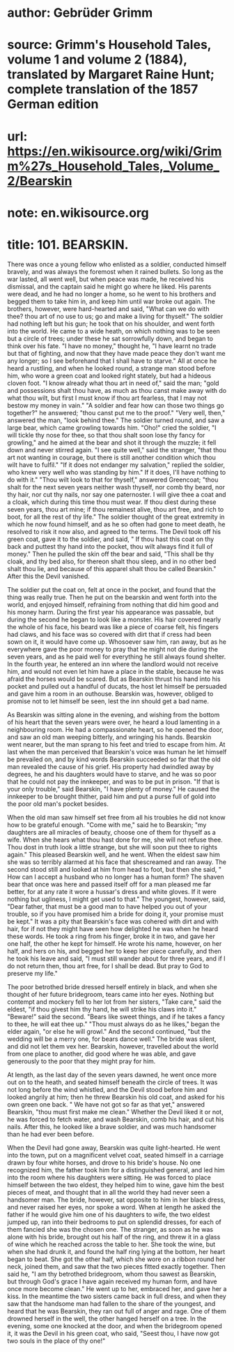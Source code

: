 # author: Gebrüder Grimm
# source: Grimm's Household Tales, volume 1 and volume 2 (1884), translated by Margaret Raine Hunt; complete translation of the 1857 German edition
# url: https://en.wikisource.org/wiki/Grimm%27s_Household_Tales,_Volume_2/Bearskin
# note: en.wikisource.org
# title: 101. BEARSKIN. 

There was once a young fellow who enlisted as a soldier, conducted himself bravely, and was always the foremost when it rained bullets. So long as the war lasted, all went well, but when peace was made, he received his dismissal, and the captain said he might go where he liked. His parents were dead, and he had no longer a home, so he went to his brothers and begged them to take him in, and keep him until war broke out again. The brothers, however, were hard-hearted and said, "What can we do with thee? thou art of no use to us; go and make a living for thyself." The soldier had nothing left but his gun; he took that on his shoulder, and went forth into the world. He came to a wide heath, on which nothing was to be seen but a circle of trees; under these he sat sorrowfully down, and began to think over his fate. "I have no money," thought he, "I have learnt no trade but that of fighting, and now that they have made peace they don't want me any longer; so I see beforehand that I shall have to starve." All at once he heard a rustling, and when he looked round, a strange man stood before him, who wore a green coat and looked right stately, but had a hideous cloven foot. "I know already what thou art in need of," said the man; "gold and possessions shalt thou have, as much as thou canst make away with do what thou wilt, but first I ​must know if thou art fearless, that I may not bestow my money in vain." "A soldier and fear how can those two things go together?" he answered; "thou canst put me to the proof." "Very well, then," answered the man, "look behind thee." The soldier turned round, and saw a large bear, which came growling towards him. "Oho!" cried the soldier, "I will tickle thy nose for thee, so that thou shalt soon lose thy fancy for growling," and he aimed at the bear and shot it through the muzzle; it fell down and never stirred again. "I see quite well," said the stranger, "that thou art not wanting in courage, but there is still another condition which thou wilt have to fulfil." "If it does not endanger my salvation," replied the soldier, who knew very well who was standing by him." If it does, I'll have nothing to do with it." "Thou wilt look to that for thyself," answered Greencoat; "thou shalt for the next seven years neither wash thyself, nor comb thy beard, nor thy hair, nor cut thy nails, nor say one paternoster. I will give thee a coat and a cloak, which during this time thou must wear. If thou diest during these seven years, thou art mine; if thou remainest alive, thou art free, and rich to boot, for all the rest of thy life." The soldier thought of the great extremity in which he now found himself, and as he so often had gone to meet death, he resolved to risk it now also, and agreed to the terms. The Devil took off his green coat, gave it to the soldier, and said, " If thou hast this coat on thy back and puttest thy hand into the pocket, thou wilt always find it full of money." Then he pulled the skin off the bear and said, "This shall be thy cloak, and thy bed also, for thereon shalt thou sleep, and in no other bed shalt thou lie, and because of this apparel shalt thou be called Bearskin." After this the Devil vanished. 

The soldier put the coat on, felt at once in the pocket, and found that the thing was really true. Then he put on the bearskin and went forth into the world, and enjoyed himself, refraining from nothing that did him good and his money harm. During the first year his appearance was passable, but during the second he began to look like a monster. His hair covered nearly the whole ​of his face, his beard was like a piece of coarse felt, his fingers had claws, and his face was so covered with dirt that if cress had been sown on it, it would have come up. Whosoever saw him, ran away, but as he everywhere gave the poor money to pray that he might not die during the seven years, and as he paid well for everything he still always found shelter. In the fourth year, he entered an inn where the landlord would not receive him, and would not even let him have a place in the stable, because he was afraid the horses would be scared. But as Bearskin thrust his hand into his pocket and pulled out a handful of ducats, the host let himself be persuaded and gave him a room in an outhouse. Bearskin was, however, obliged to promise not to let himself be seen, lest the inn should get a bad name. 

As Bearskin was sitting alone in the evening, and wishing from the bottom of his heart that the seven years were over, he heard a loud lamenting in a neighbouring room. He had a compassionate heart, so he opened the door, and saw an old man weeping bitterly, and wringing his hands. Bearskin went nearer, but the man sprang to his feet and tried to escape from him. At last when the man perceived that Bearskin's voice was human he let himself be prevailed on, and by kind words Bearskin succeeded so far that the old man revealed the cause of his grief. His property had dwindled away by degrees, he and his daughters would have to starve, and he was so poor that he could not pay the innkeeper, and was to be put in prison. "If that is your only trouble," said Bearskin, "I have plenty of money." He caused the innkeeper to be brought thither, paid him and put a purse full of gold into the poor old man's pocket besides. 

When the old man saw himself set free from all his troubles he did not know how to be grateful enough. "Come with me," said he to Bearskin; "my daughters are all miracles of beauty, choose one of them for thyself as a wife. When she hears what thou hast done for me, she will not refuse thee. Thou dost in truth look a little strange, but she will soon put thee to rights again." This pleased Bearskin well, and he went. When the eldest saw him she was so terribly alarmed at his face that she ​screamed and ran away. The second stood still and looked at him from head to foot, but then she said, " How can I accept a husband who no longer has a human form? The shaven bear that once was here and passed itself off for a man pleased me far better, for at any rate it wore a hussar's dress and white gloves. If it were nothing but ugliness, I might get used to that." The youngest, however, said, "Dear father, that must be a good man to have helped you out of your trouble, so if you have promised him a bride for doing it, your promise must be kept." It was a pity that Bearskin's face was cohered with dirt and with hair, for if not they might have seen how delighted he was when he heard these words. He took a ring from his finger, broke it in two, and gave her one half, the other he kept for himself. He wrote his name, however, on her half, and hers on his, and begged her to keep her piece carefully, and then he took his leave and said, "I must still wander about for three years, and if I do not return then, thou art free, for I shall be dead. But pray to God to preserve my life." 

The poor betrothed bride dressed herself entirely in black, and when she thought of her future bridegroom, tears came into her eyes. Nothing but contempt and mockery fell to her lot from her sisters, "Take care," said the eldest, "if thou givest him thy hand, he will strike his claws into it." "Beware!" said the second. "Bears like sweet things, and if he takes a fancy to thee, he will eat thee up." "Thou must always do as he likes," began the elder again, "or else he will growl." And the second continued, "but the wedding will be a merry one, for bears dance well." The bride was silent, and did not let them vex her. Bearskin, however, travelled about the world from one place to another, did good where he was able, and gave generously to the poor that they might pray for him. 

At length, as the last day of the seven years dawned, he went once more out on to the heath, and seated himself beneath the circle of trees. It was not long before the wind whistled, and the Devil stood before him and looked angrily at him; then he threw Bearskin his old coat, and asked for his own green one back. " We have not got so ​far as that yet," answered Bearskin, "thou must first make me clean." Whether the Devil liked it or not, he was forced to fetch water, and wash Bearskin, comb his hair, and cut his nails. After this, he looked like a brave soldier, and was much handsomer than he had ever been before. 

When the Devil had gone away, Bearskin was quite light-hearted. He went into the town, put on a magnificent velvet coat, seated himself in a carriage drawn by four white horses, and drove to his bride's house. No one recognized him, the father took him for a distinguished general, and led him into the room where his daughters were sitting. He was forced to place himself between the two eldest, they helped him to wine, gave him the best pieces of meat, and thought that in all the world they had never seen a handsomer man. The bride, however, sat opposite to him in her black dress, and never raised her eyes, nor spoke a word. When at length he asked the father if he would give him one of his daughters to wife, the two eldest jumped up, ran into their bedrooms to put on splendid dresses, for each of them fancied she was the chosen one. The stranger, as soon as he was alone with his bride, brought out his half of the ring, and threw it in a glass of wine which he reached across the table to her. She took the wine, but when she had drunk it, and found the half ring lying at the bottom, her heart began to beat. She got the other half, which she wore on a ribbon round her neck, joined them, and saw that the two pieces fitted exactly together. Then said he, "I am thy betrothed bridegroom, whom thou sawest as Bearskin, but through God's grace I have again received my human form, and have once more become clean." He went up to her, embraced her, and gave her a kiss. In the meantime the two sisters came back in full dress, and when they saw that the handsome man had fallen to the share of the youngest, and heard that he was Bearskin, they ran out full of anger and rage. One of them drowned herself in the well, the other hanged herself on a tree. In the evening, some one knocked at the door, and when the bridegroom opened it, it was the Devil in his green coat, who said, "Seest thou, I have now got two souls in the place of thy one!" 

